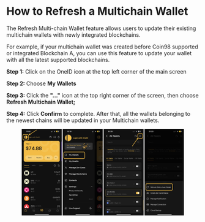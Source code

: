 # How to Refresh a Multichain Wallet

The Refresh Multi-chain Wallet feature allows users to update their existing multichain wallets with newly integrated blockchains.

For example, if your multichain wallet was created before Coin98 supported or integrated Blockchain A, you can use this feature to update your wallet with all the latest supported blockchains.

**Step 1:** Click on the OneID icon at the top left corner of the main screen

**Step 2:** Choose **My Wallets**

**Step 3:** Click the **"..."** icon at the top right corner of the screen, then choose **Refresh Multichain Wallet;**

**Step 4:** Click **Confirm** to complete. After that, all the wallets belonging to the newest chains will be updated in your Multichain wallets.

<figure><img src="../../../../.gitbook/assets/coin98-app-refresh-multichain.png" alt=""><figcaption></figcaption></figure>
